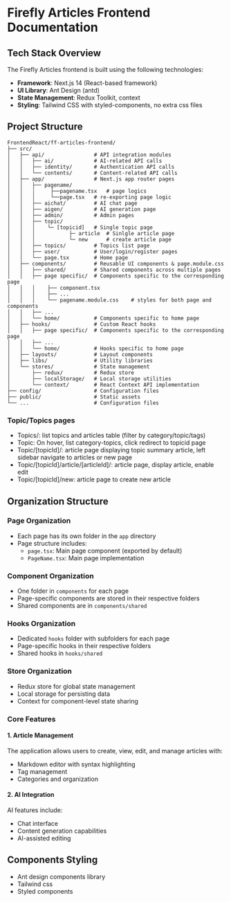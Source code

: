 # Firefly Articles Frontend Documentation

## Tech Stack Overview

The Firefly Articles frontend is built using the following technologies:

- **Framework**: Next.js 14 (React-based framework)
- **UI Library**: Ant Design (antd) 
- **State Management**: Redux Toolkit, context
- **Styling**: Tailwind CSS with styled-components, no extra css files

## Project Structure

```
FrontendReact/ff-articles-frontend/
├── src/
│   ├── api/                # API integration modules
│   │   ├── ai/             # AI-related API calls
│   │   ├── identity/       # Authentication API calls
│   │   └── contents/       # Content-related API calls
│   ├── app/                # Next.js app router pages
│   │   ├── pagename/
│   │   │     ├──pagename.tsx   # page logics
│   │   │     └──page.tsx   # re-exporting page logic
│   │   ├── aichat/         # AI chat page
│   │   ├── aigen/          # AI generation page
│   │   ├── admin/          # Admin pages
│   │   ├── topic/          
│   │   │    └─ [topicid]   # Single topic page
│   │   │           ├─ article  # Sinlgle article page
│   │   │           └─ new      # create article page
│   │   ├── topics/         # Topics list page
│   │   ├── user/           # User/login/register pages
│   │   └── page.tsx        # Home page
│   ├── components/         # Reusable UI components & page.module.css
│   │   ├── shared/         # Shared components across multiple pages
│   │   ├── page specific/  # Components specific to the corresponding page
│   │   │    ├── component.tsx
│   │   │    ├── ...
│   │   │    └── pagename.module.css    # styles for both page and components
│   │   ├── ...
│   │   └── home/           # Components specific to home page
│   ├── hooks/              # Custom React hooks
│   │   ├── page specific/  # Components specific to the corresponding page
│   │   ├── ...
│   │   └── home/           # Hooks specific to home page
│   ├── layouts/            # Layout components
│   ├── libs/               # Utility libraries
│   └── stores/             # State management
│       ├── redux/          # Redux store
│       ├── localStorage/   # Local storage utilities
│       └── context/        # React Context API implementation
├── config/                 # Configuration files
├── public/                 # Static assets
└── ...                     # Configuration files
```

### Topic/Topics pages
- Topics/: list topics and articles table (filter by category/topic/tags)
- Topic: On hover, list category-topics, click redirect to topicid page
- Topic/[topicId]/: article page displaying topic summary article, left sidebar navigate to articles or new page
- Topic/[topicId]/article/[articleId]/: article page, display article, enable edit
- Topic/[topicId]/new: article page to create new article

## Organization Structure

### Page Organization
- Each page has its own folder in the `app` directory
- Page structure includes:
  - `page.tsx`: Main page component (exported by default)
  - `PageName.tsx`: Main page implementation

### Component Organization
- One folder in `components` for each page
- Page-specific components are stored in their respective folders
- Shared components are in `components/shared`

### Hooks Organization
- Dedicated `hooks` folder with subfolders for each page
- Page-specific hooks in their respective folders
- Shared hooks in `hooks/shared`

### Store Organization
- Redux store for global state management
- Local storage for persisting data
- Context for component-level state sharing

### Core Features

#### 1. Article Management

The application allows users to create, view, edit, and manage articles with:
- Markdown editor with syntax highlighting
- Tag management
- Categories and organization

#### 2. AI Integration

AI features include:
- Chat interface
- Content generation capabilities
- AI-assisted editing

## Components Styling

- Ant design components library
- Tailwind css
- Styled components